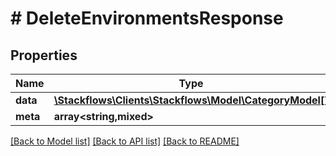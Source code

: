 # # DeleteEnvironmentsResponse

## Properties

Name | Type | Description | Notes
------------ | ------------- | ------------- | -------------
**data** | [**\Stackflows\Clients\Stackflows\Model\CategoryModel[]**](CategoryModel.md) |  | [optional]
**meta** | **array<string,mixed>** |  | [optional]

[[Back to Model list]](../../README.md#models) [[Back to API list]](../../README.md#endpoints) [[Back to README]](../../README.md)
